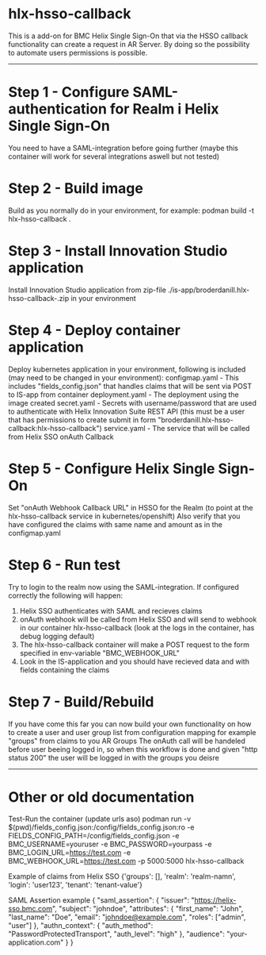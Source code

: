# hlx-hsso-callback
This is a add-on for BMC Helix Single Sign-On that via the HSSO callback functionality can create a request in AR Server. By doing so the possibility to automate users permissions is possible.


----------------------------------------------------------------------------------

# Step 1 - Configure SAML-authentication for Realm i Helix Single Sign-On
You need to have a SAML-integration before going further (maybe this container will work for several integrations aswell but not tested)

# Step 2 - Build image
Build as you normally do in your environment, for example:
  podman build -t hlx-hsso-callback .

# Step 3 - Install Innovation Studio application
Install Innovation Studio application from zip-file ./is-app/broderdanill.hlx-hsso-callback-<version>.zip in your environment

# Step 4 - Deploy container application
Deploy kubernetes application in your environment, following is included (may need to be changed in your environment):
  configmap.yaml - This includes "fields_config.json" that handles claims that will be sent via POST to IS-app from container
  deployment.yaml - The deployment using the image created
  secret.yaml - Secrets with username/password that are used to authenticate with Helix Innovation Suite REST API (this must be a user that has permissions to create submit in form "broderdanill.hlx-hsso-callback:hlx-hsso-callback")
  service.yaml - The service that will be called from Helix SSO onAuth Callback

# Step 5 - Configure Helix Single Sign-On
Set "onAuth Webhook Callback URL" in HSSO for the Realm (to point at the hlx-hsso-callback service in kubernetes/openshift)
Also verify that you have configured the claims with same name and amount as in the configmap.yaml

# Step 6 - Run test
Try to login to the realm now using the SAML-integration. If configured correctly the following will happen:
  1. Helix SSO authenticates with SAML and recieves claims
  2. onAuth webhook will be called from Helix SSO and will send to webhook in our container hlx-hsso-callback (look at the logs in the container, has debug logging default)
  3. The hlx-hsso-callback container will make a POST request to the form specified in env-variable "BMC_WEBHOOK_URL"
  4. Look in the IS-application and you should have recieved data and with fields containing the claims

# Step 7 - Build/Rebuild
If you have come this far you can now build your own functionality on how to create a user and user group list from configuration mapping for example "groups" from claims to you AR Groups
The onAuth call will be handeled before user beeing logged in, so when this workflow is done and given "http status 200" the user will be logged in with the groups you deisre



----------------------------------------------------------------------------------

# Other or old documentation



Test-Run the container (update urls aso)
podman run -v $(pwd)/fields_config.json:/config/fields_config.json:ro -e FIELDS_CONFIG_PATH=/config/fields_config.json -e BMC_USERNAME=youruser -e BMC_PASSWORD=yourpass -e BMC_LOGIN_URL=https://test.com -e BMC_WEBHOOK_URL=https://test.com -p 5000:5000 hlx-hsso-callback


Example of claims from Helix SSO
{'groups': [], 'realm': 'realm-namn', 'login': 'user123', 'tenant': 'tenant-value'}


SAML Assertion example
{
  "saml_assertion": {
    "issuer": "https://helix-sso.bmc.com",
    "subject": "johndoe",
    "attributes": {
      "first_name": "John",
      "last_name": "Doe",
      "email": "johndoe@example.com",
      "roles": ["admin", "user"]
    },
    "authn_context": {
      "auth_method": "PasswordProtectedTransport",
      "auth_level": "high"
    },
    "audience": "your-application.com"
  }
}

